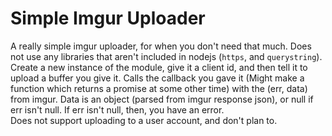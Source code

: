 # Simple Imgur Uploader
A really simple imgur uploader, for when you don't need that much. Does not use any libraries that aren't included in nodejs (`https`, and `querystring`).  
Create a new instance of the module, give it a client id, and then tell it to upload a buffer you give it. Calls the callback you gave it (Might make a function which returns a promise at some other time) with the (err, data) from imgur. Data is an object (parsed from imgur response json), or null if err isn't null. If err isn't null, then, you have an error.  
Does not support uploading to a user account, and don't plan to.